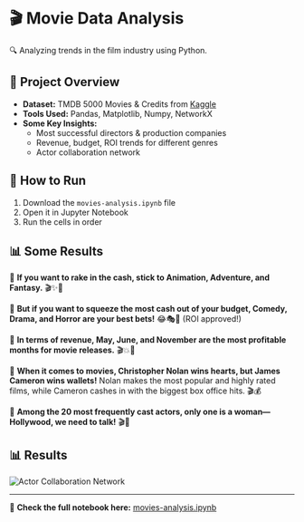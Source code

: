 # 🎬 Movie Data Analysis  
🔍 Analyzing trends in the film industry using Python.  

## 📂 Project Overview  
- **Dataset:** TMDB 5000 Movies & Credits from [Kaggle](https://www.kaggle.com/datasets/tmdb/tmdb-movie-metadata)
- **Tools Used:** Pandas, Matplotlib, Numpy, NetworkX  
- **Some Key Insights:**  
  - Most successful directors & production companies 
  - Revenue, budget, ROI trends for different genres
  - Actor collaboration network  

## 🚀 How to Run  
1. Download the `movies-analysis.ipynb` file  
2. Open it in Jupyter Notebook  
3. Run the cells in order  

## 📊 Some Results  
📌 **If you want to rake in the cash, stick to Animation, Adventure, and Fantasy.** 🎬✨🏰  

📌 **But if you want to squeeze the most cash out of your budget, Comedy, Drama, and Horror are your best bets!** 😂🎭👻 (ROI approved!)  

📌 **In terms of revenue, May, June, and November are the most profitable months for movie releases.** 🎬💥🍿  

📌 **When it comes to movies, Christopher Nolan wins hearts, but James Cameron wins wallets!** Nolan makes the most popular and highly rated films, while Cameron cashes in with the biggest box office hits. 🎬💰  

📌 **Among the 20 most frequently cast actors, only one is a woman—Hollywood, we need to talk!** 🎬🤨  

## 📊 Results  
![Actor Collaboration Network](https://raw.githubusercontent.com/yourusername/your-repo/main/figure_name.png)

---
🔗 **Check the full notebook here:** [movies-analysis.ipynb](https://github.com/Emma10-10/movie-analysis)
